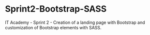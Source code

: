 # Sprint2-Bootstrap-SASS
IT Academy - Sprint 2 - Creation of a landing page with Bootstrap and customization of Bootstrap elements with SASS.
